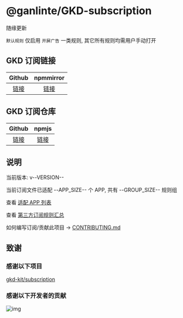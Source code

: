 # @ganlinte/GKD-subscription

随缘更新

`默认规则` 仅启用 `开屏广告` 一类规则, 其它所有规则均需用户手动打开

## GKD 订阅链接

|                                             Github                                             |                                   npmmirror                                    |
| :--------------------------------------------------------------------------------------------: | :----------------------------------------------------------------------------: |
| [链接](https://raw.githubusercontent.com/ganlinte/GKD-subscription/main/dist/ganlin_gkd.json5) | [链接](https://registry.npmmirror.com/@ganlinte/gkd-subscription/latest/files) |

## GKD 订阅仓库

|                        Github                        |                              npmjs                               |
| :--------------------------------------------------: | :--------------------------------------------------------------: |
| [链接](https://github.com/ganlinte/GKD-subscription) | [链接](https://www.npmjs.com/package/@ganlinte/gkd-subscription) |

## 说明

当前版本: v--VERSION--

当前订阅文件已适配 --APP_SIZE-- 个 APP, 共有 --GROUP_SIZE-- 规则组

查看 [适配 APP 列表](./dist/README.md)

查看 [第三方订阅规则汇总](https://github.com/Adpro-Team/GKD_THS_List)

如何编写订阅/贡献此项目 -> [CONTRIBUTING.md](./CONTRIBUTING.md)

## 致谢

### 感谢以下项目

[gkd-kit/subscription](https://github.com/gkd-kit/subscription)

### 感谢以下开发者的贡献

![img](https://contrib.rocks/image?repo=ganlinte/GKD-subscription&_v=--VERSION--)
